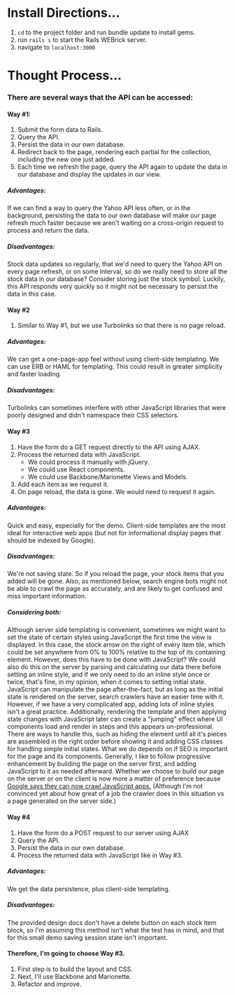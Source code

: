 # Install Directions...
1. `cd` to the project folder and run bundle update to install gems.
2. run `rails s` to start the Rails WEBrick server.
3. navigate to `localhost:3000`
# Thought Process...
### There are several ways that the API can be accessed:
#### Way #1:
1. Submit the form data to Rails.
2. Query the API.
3. Persist the data in our own database.
4. Redirect back to the page, rendering each partial for the collection, including the new one just added.
5. Each time we refresh the page, query the API again to update the data in our database and display the updates in our view.

##### Advantages:
If we can find a way to query the Yahoo API less often, or in the background, persisting the data to our own database will make our page refresh much faster because we aren't waiting on a cross-origin request to process and return the data.

##### Disadvantages:
Stock data updates so regularly, that we'd need to query the Yahoo API on every page refresh, or on some interval, so do we really need to store all the stock data in our database? Consider storing just the stock symbol. Luckily, this API responds very quickly so it might not be necessary to persist the data in this case.

#### Way #2
1. Similar to Way #1, but we use Turbolinks so that there is no page reload.
##### Advantages:
We can get a one-page-app feel without using client-side templating. We can use ERB or HAML for templating. This could result in greater simplicity and faster loading.
##### Disadvantages:
Turbolinks can sometimes interfere with other JavaScript libraries that were poorly designed and didn't namespace their CSS selectors.

#### Way #3
1. Have the form do a GET request directly to the API using AJAX.
2. Process the returned data with JavaScript.
    * We could process it manually with jQuery.
    * We could use React components.
    * We could use Backbone/Marionette Views and Models.
3. Add each item as we request it.
4. On page reload, the data is gone. We would need to request it again.
##### Advantages:
Quick and easy, especially for the demo.
Client-side templates are the most ideal for interactive web apps (but not for informational display pages that should be indexed by Google).
##### Disadvantages:
We're not saving state. So if you reload the page, your stock items that you added will be gone.
Also, as mentioned below, search engine bots might not be able to crawl the page as accurately, and are likely to get confused and miss important information.
##### Considering both:
Although server side templating is convenient, sometimes we might want to set the state of certain styles using JavaScript the first time the view is displayed. In this case, the stock arrow on the right of every item tile, which could be set anywhere from 0% to 100% relative to the top of its containing element. However, does this have to be done with JavaScript? We could also do this on the server by parsing and calculating our data there before setting an inline style, and if we only need to do an inline style once or twice, that's fine, in my opinion, when it comes to setting initial state. JavaScript can manipulate the page after-the-fact, but as long as the initial state is rendered on the server, search crawlers have an easier time with it. However, if we have a very complicated app, adding lots of inline styles isn't a great practice. Additionally, rendering the template and then applying state changes with JavaScript later can create a "jumping" effect where UI components load and render in steps and this appears un-professional. There are ways to handle this, such as hiding the element until all it's pieces are assembled in the right order before showing it and adding CSS classes for handling simple initial states. What we do depends on if SEO is important for the page and its components. Generally, I like to follow progressive enhancement by building the page on the server first, and adding JavaScript to it as needed afterward. Whether we choose to build our page on the server or on the client is now more a matter of preference because [Google says they can now crawl JavaScript apps.](https://webmasters.googleblog.com/2015/10/deprecating-our-ajax-crawling-scheme.html) (Although I'm not convinced yet about how great of a job the crawler does in this situation vs a page generated on the server side.)

#### Way #4
1. Have the form do a POST request to our server using AJAX
2. Query the API.
3. Persist the data in our own database.
4. Process the returned data with JavaScript like in Way #3.
##### Advantages:
We get the data persistence, plus client-side templating.
##### Disadvantages:
The provided design docs don't have a delete button on each stock item block, so I'm assuming this method isn't what the test has in mind, and that for this small demo saving session state isn't important.

#### Therefore, I'm going to choose Way #3.
1. First step is to build the layout and CSS.
2. Next, I'll use Backbone and Marionette.
3. Refactor and improve.

